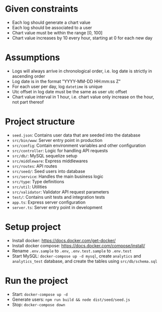 # Given constraints
* Each log should generate a chart value
* Each log should be associated to a user  
* Chart value must be within the range [0, 100]
* Chart value increases by 10 every hour, starting at 0 for each new day

# Assumptions
* Logs will always arrive in chronological order, i.e. log date is strictly in ascending order
* Log date is in the format "YYYY-MM-DD HH:mm:ss Z"
* For each user per day, log `datetime` is unique
* Utc offset in log date must be the same as user utc offset
* Chart value interval in 1 hour, i.e. chart value only increase on the hour, not part thereof

# Project structure
* `seed.json`: Contains user data that are seeded into the database
* `src/bin/www`: Server entry point in production
* `src/config`: Contain environment variables and other configuration
* `src/controller`: Logic for handling API requests
* `src/db/`: MySQL sequelize setup
* `src/middleware`: Express middlewares
* `src/routes`: API routes
* `src/seed/`: Seed users into database
* `src/service`: Handles the main business logic
* `src/type`: Type definitions
* `src/util`: Utilities
* `src/validator`: Validator API request parameters
* `test/`: Contains unit tests and integration tests
* `app.ts`: Express server configuration
* `server.ts`: Server entry point in development

# Setup project
* Install docker: https://docs.docker.com/get-docker/
* Install docker compose: https://docs.docker.com/compose/install/
* Rename `.env.sample` to `.env`, `.env.test.sample` to `.env.test`
* Start MySQL: `docker-compose up -d mysql`, create `analytics` and `analytics_test` database, and create the tables using `src/db/schema.sql`

# Run the project
* Start: `docker-compose up -d`
* Generate users: `npm run build && node dist/seed/seed.js`
* Stop: `docker-compose down`

